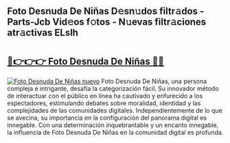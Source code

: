 ## Foto Desnuda De Niñas D𝚎sn𝚞dos filtr𝚊dos - Parts-Jcb Vid𝚎os f𝚘tos - N𝚞evas filtr𝚊ciones atr𝚊ctivas ELslh

# <h2><a href="http://mb6ccsh.tromn.icu/?c=Foto+Desnuda+De+Ni%c3%b1as">🔗👉👉👉 Foto Desnuda De Niñas 🔗🔗</a></h2>

[![Foto Desnuda De Niñas nuevo](https://i.imgur.com/pEAQMta.gif)](http://mb6ccsh.tromn.icu/?c=Foto+Desnuda+De+Ni%c3%b1as)
Foto Desnuda De Niñas, una persona compleja e intrigante, desafía la categorización fácil. Su innovador método de interactuar con el público en línea ha cautivado y enfurecido a los espectadores, estimulando debates sobre moralidad, identidad y las complejidades de las comunidades digitales. Independientemente de lo que se avecina, su importancia en la configuración del panorama digital es innegable. Con una determinación inquebrantable y un encanto innegable, la influencia de Foto Desnuda De Niñas en la comunidad digital es profunda.
